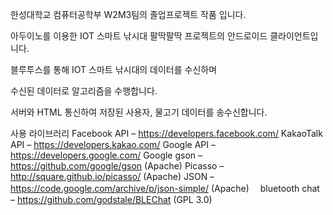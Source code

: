 한성대학교 컴퓨터공학부 W2M3팀의 졸업프로젝트 작품 입니다.

아두이노를 이용한 IOT 스마트 낚시대 팔딱팔딱 프로젝트의 안드로이드 클라이언트입니다.

블루투스를 통해 IOT 스마트 낚시대의 데이터를 수신하며

수신된 데이터로 알고리즘을 수행합니다.

서버와 HTML 통신하여 저장된 사용자, 물고기 데이터를 송수신합니다.

사용 라이브러리 
Facebook API – https://developers.facebook.com/
KakaoTalk API – https://developers.kakao.com/
Google API – https://developers.google.com/
Google gson – https://github.com/google/gson (Apache)
Picasso – http://square.github.io/picasso/ (Apache)
JSON – https://code.google.com/archive/p/json-simple/ (Apache)　
bluetooth chat – https://github.com/godstale/BLEChat (GPL 3.0)

